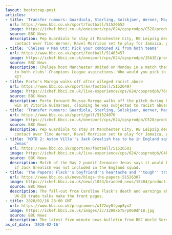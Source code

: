 ```yaml
---
layout: bootstrap-post
articles:
- title: 'Transfer rumours: Guardiola, Sterling, Solskjaer, Werner, Magalhaes, Morrison'
  url: https://www.bbc.co.uk/sport/football/51526652
  image: https://ichef.bbci.co.uk/onesport/cps/624/cpsprodpb/C528/production/_110927405_guardiola_reuters2.jpg
  source: BBC News
  description: Pep Guardiola to stay at Manchester City, RB Leipzig deny Liverpool
    contact over Timo Werner, Ravel Morrison set to play for Jamaica, plus more.
- title: 'Chelsea v Man Utd: Pick your combined XI from both teams'
  url: https://www.bbc.co.uk/sport/football/51463457
  image: https://ichef.bbci.co.uk/onesport/cps/624/cpsprodpb/15A1E/production/_110860688_cmu.jpg
  source: BBC News
  description: Chelsea host Manchester United on Monday in a match that is important
    to both clubs' Champions League aspirations. Who would you pick in a combined
    XI?
- title: Porto's Marega walks off after alleged racist abuse
  url: https://www.bbc.co.uk/sport/av/football/51526497
  image: https://ichef.bbci.co.uk/live-experience/cps/624/cpsprodpb/769A/production/_110926303_p083lwpx.jpg
  source: BBC News
  description: Porto forward Moussa Marega walks off the pitch during his side's 2-1
    win at Vitoria Guimaraes, claiming he was subjected to racist abuse from fans.
- title: 'Transfer rumours: Guardiola, Sterling, Solskjaer, Werner, Magalhaes, Morrison'
  url: https://www.bbc.co.uk/sport/golf/51524070
  image: https://ichef.bbci.co.uk/onesport/cps/624/cpsprodpb/C528/production/_110927405_guardiola_reuters2.jpg
  source: BBC News
  description: Pep Guardiola to stay at Manchester City, RB Leipzig deny Liverpool
    contact over Timo Werner, Ravel Morrison set to play for Jamaica, plus more.
- title: 'MOTD 2: Aston Villa''s Jack Grealish has to be in England squad - Jermaine
    Jenas'
  url: https://www.bbc.co.uk/sport/av/football/51526501
  image: https://ichef.bbci.co.uk/live-experience/cps/624/cpsprodpb/C4BA/production/_110926305_p083lyys.jpg
  source: BBC News
  description: Match of the Day 2 pundit Jermaine Jenas says it would be "embarrassing"
    if Jack Grealish was not included in the England squad.
- title: 'The Papers: Flack''s boyfriend''s heartache and ''tough'' trade talks'
  url: https://www.bbc.co.uk/news/blogs-the-papers-51526307
  image: https://ichef.bbci.co.uk/news/1024/branded_news/15484/production/_110927178_metrofrontfeb17.jpg
  source: BBC News
  description: The fall-out from Caroline Flack's death and warnings about bitter
    UK-EU trade talks make the front pages.
- title: 2020/02/16 23:00 GMT
  url: https://www.bbc.co.uk/programmes/w172wy0tgwp8yx2
  image: https://ichef.bbci.co.uk/images/ic/1200x675/p060dh18.jpg
  source: BBC News
  description: The latest five minute news bulletin from BBC World Service.
as_of_date: '2020-02-16'
---
```


